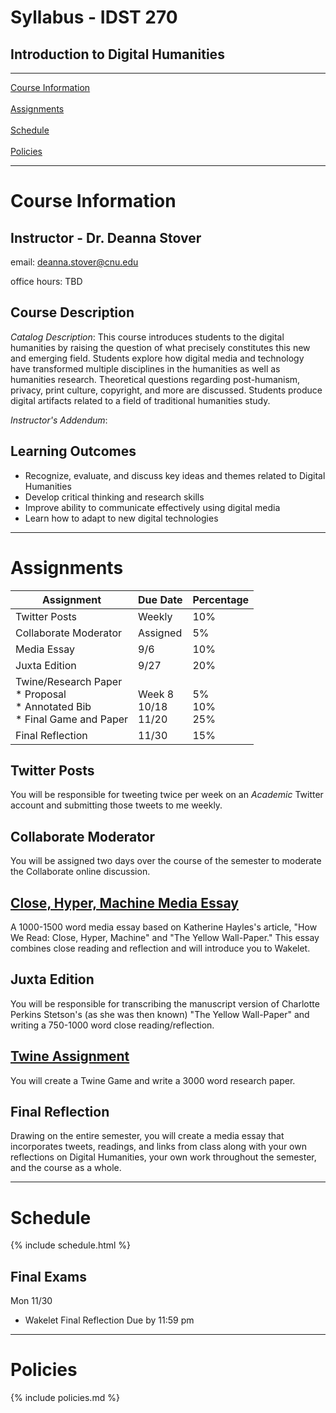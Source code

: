 # Syllabus - IDST 270

## Introduction to Digital Humanities

_____

[Course Information](#course-information) <br /> <br />
[Assignments](#assignments) <br /><br />
[Schedule](#schedule) <br /> <br />
[Policies](#policies)

_____

# Course Information

## Instructor - Dr. Deanna Stover

  email: deanna.stover@cnu.edu 

  office hours: TBD

## Course Description

*Catalog Description*: This course introduces students to the digital humanities by raising the question of what precisely constitutes this new and emerging field. Students explore how digital media and technology have transformed multiple disciplines in the humanities as well as humanities research. Theoretical questions regarding post-humanism, privacy, print culture, copyright, and more are discussed. Students produce digital artifacts related to a field of traditional humanities study.

*Instructor's Addendum*:

## Learning Outcomes

* Recognize, evaluate, and discuss key ideas and themes related to Digital Humanities
* Develop critical thinking and research skills
* Improve ability to communicate effectively using digital media
* Learn how to adapt to new digital technologies 

_____

# Assignments

Assignment | Due Date | Percentage
------------ | ------------- | -------------
Twitter Posts | Weekly | 10%
Collaborate Moderator | Assigned | 5%
Media Essay | 9/6 | 10%
Juxta Edition | 9/27 | 20%
Twine/Research Paper <br /> * Proposal <br /> * Annotated Bib <br /> * Final Game and Paper | <br /> Week 8 <br /> 10/18 <br /> 11/20 | <br /> 5% <br /> 10% <br /> 25%
Final Reflection | 11/30 | 15%

## Twitter Posts

You will be responsible for tweeting twice per week on an *Academic* Twitter account and submitting those tweets to me weekly. 

## Collaborate Moderator

You will be assigned two days over the course of the semester to moderate the Collaborate online discussion.

## [Close, Hyper, Machine Media Essay](https://deanna-stover.github.io/coursesCNU/2020/idst270fall2020/media-essay)

A 1000-1500 word media essay based on Katherine Hayles's article, "How We Read: Close, Hyper, Machine" and "The Yellow Wall-Paper." This essay combines close reading and reflection and will introduce you to Wakelet. 

## Juxta Edition

You will be responsible for transcribing the manuscript version of Charlotte Perkins Stetson's (as she was then known) "The Yellow Wall-Paper" and writing a 750-1000 word close reading/reflection.


## [Twine Assignment](https://deanna-stover.github.io/coursesCNU/2020/idst270fall2020/twine)

You will create a Twine Game and write a 3000 word research paper. 

## Final Reflection

Drawing on the entire semester, you will create a media essay that incorporates tweets, readings, and links from class along with your own reflections on Digital Humanities, your own work throughout the semester, and the course as a whole. 

_____

# Schedule

{% include schedule.html %}

## Final Exams

Mon 11/30 

* Wakelet Final Reflection Due by 11:59 pm

_____

# Policies

{% include policies.md %}
